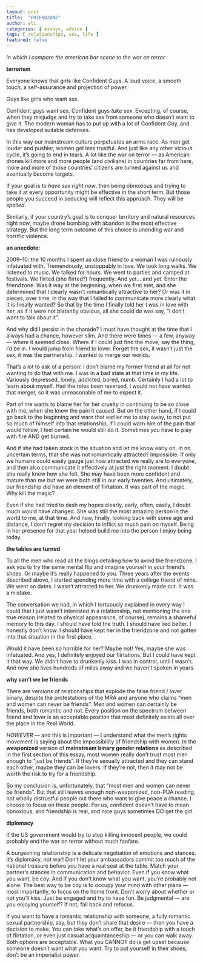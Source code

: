 ```yaml
---
layout: post
title:  "FRIENDZONE"
author: eli
categories: [ essays, advice ]
tags: [ relationships, sex, life ]
featured: false
---
```


_in which i compare the american bar scene to the war on terror_

**terrorism**

Everyone knows that girls like Confident Guys. A loud voice, a smooth touch, a self-assurance and projection of power.

Guys like girls who want sex.

Confident guys want sex. Confident guys *take* sex. Excepting, of course, when they misjudge and try to take sex from someone who doesn’t want to give it. The modern woman has to put up with a lot of Confident Guy, and has developed suitable defenses.

In this way our mainstream culture perpetuates an arms race. As men get louder and pushier, women get less trustful. And just like any other vicious cycle, it’s going to end in tears. A lot like the war on terror — as American drones kill more and more people (and civilians) in countries far from here, more and more of those countries’ citizens are turned against us and eventually become targets.

If your goal is to *have sex right now*, then being obnoxious and trying to take it at every opportunity might be effective in the short term. But those people you succeed in seducing will reflect this approach. They will be *spoiled*.

Similarly, if your country’s goal is to conquer territory and natural resources right now, maybe drone bombing with abandon is the most effective strategy. But the long term outcome of this choice is unending war and horrific violence.

**an anecdote:**

2009–10: the 10 months I spent as close friend to a woman I was ruinously infatuated with. Tremendously, unstoppably in love. We took long walks. We listened to music. We talked for hours. We went to parties and camped at festivals. We flirted (she flirted?) frequently. And yet… and yet. Enter the friendzone. Was it way at the beginning, when we first met, and she determined that I clearly wasn’t romantically attractive to her? Or was it in pieces, over time, in the way that I failed to communicate more clearly what it is I really wanted? So that by the time I finally told her I was in love with her, as if it were not blatantly obvious, all she could do was say, “I don’t want to talk about it”.

And why did I persist in the charade? I must have thought at the time that I always had a chance, however slim. And there were times — a few, anyway — where it seemed close. Where if I could just find the move, say the thing, I’d be in. I would jump from friend to lover. Forget the sex, it wasn’t just the sex, it was the partnership. I wanted to merge our worlds.

That’s a lot to ask of a person! I don’t blame my former friend at all for not wanting to do that with me. I was in a bad state at that time in my life. Variously depressed, lonely, addicted, bored, numb. Certainly I had a lot to learn about myself. Had the roles been reversed, I would not have wanted that merger, so it was unreasonable of me to expect it.

Part of me wants to blame her for her cruelty in continuing to be so close with me, when she knew the pain it caused. But on the other hand, if I could go back to the beginning and warn that earlier me to stay away, to not put so much of himself into that relationship, if I could warn him of the pain that would follow, I feel certain he would still do it. Sometimes you have to play with fire AND get burned.

And if she had taken stock in the situation and let me know early on, in no uncertain terms, that she was not romantically attracted? Impossible. If only we humans could easily gauge just how attracted we really are to everyone, and then also communicate it effectively at just the right moment. I doubt she really knew how she felt. She may have been more confident and mature than me but we were both still in our early twenties. And ultimately, our friendship *did* have an element of flirtation. It was part of the magic. Why kill the magic?

Even if she had tried to dash my hopes clearly, early, often, easily, I doubt much would have changed. She was still the most amazing person in the world to me, at that time. And now, finally, looking back with some age and distance, I don’t regret my decision to inflict so much pain on myself. Being in her presence for that year helped build me into the person I enjoy being today.

**the tables are turned**

To all the men who read all the blogs detailing how to avoid the friendzone, I ask you to try the same mental flip and imagine yourself in your friend’s shoes. Or maybe it’s really happened to you. Three years after the events described above, I started spending more time with a college friend of mine. We went on dates. I wasn’t attracted to her. We drunkenly made out. It was a mistake.

The conversation we had, in which I tortuously explained in every way I could that I just wasn’t interested in a relationship, not mentioning the one true reason (related to physical appearance, of course), remains a shameful memory to this day. I should have told the truth. I should have lied better. I honestly don’t know. I should have kept her in the friendzone and not gotten into that situation in the first place.

Would it have been so horrible for her? Maybe not! Yes, maybe she was infatuated. And yes, I definitely enjoyed our flirtations. But I could have kept it that way. We didn’t have to drunkenly kiss. I was in control, until I wasn’t. And now she lives hundreds of miles away and we haven’t spoken in years.

**why can’t we be friends**

There are versions of relationships that explode the false friend / lover binary, despite the protestations of the MRA and anyone who claims “men and women can never be friends”. Men and women can certainly be friends, both romantic and not. Every position on the spectrum between friend and lover is an acceptable position that most definitely exists all over the place in the Real World.

*HOWEVER —* and this is important — I understand what the men’s rights movement is saying about the impossibility of friendship with women. In the **weaponized** version of **mainstream** **binary gender relations** as described in the first section of this essay, most women really don’t trust most men enough to “just be friends”. If they’re sexually attracted and they can stand each other, maybe they can be lovers. If they’re not, then it may not be worth the risk to try for a friendship.

So my conclusion is, unfortunately, that “most men and women can never be friends”. But that still leaves enough non-weaponized, non-PUA reading, not wholly distrustful people out there who want to give peace a chance. I choose to focus on these people. For us, confident doesn’t have to mean obnoxious, and friendship is real, and nice guys sometimes DO get the girl.

**diplomacy**

If the US government would try to stop killing innocent people, we could probably end the war on terror without much fanfare.

A burgeoning relationship is a delicate negotiation of emotions and stances. It’s diplomacy, not war! Don’t let your ambassadors commit too much of the national treasure before you have a real seat at the table. Match your partner’s stances in communication and behavior. Even if you know what you want, be coy. And if you don’t know what you want, you’re probably not alone. The best way to be coy is to occupy your mind with other plans — most importantly, to focus on the home front. Don’t worry about whether or not you’ll kiss. Just be engaged and try to have fun. Be judgmental — are you enjoying yourself? If not, fall back and refocus.

If you want to have a romantic relationship with someone, a fully romantic sexual partnership, say, but they don’t share that desire — then you have a decision to make. You can take what’s on offer, be it friendship with a touch of flirtation, or even just casual acquaintanceship — or you can walk away. Both options are acceptable. What you CANNOT do is get upset because someone doesn’t want what you want. Try to put yourself in their shoes; don’t be an imperialist power.
